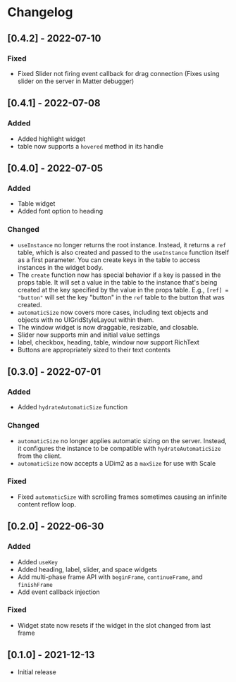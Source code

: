 # Changelog

## [0.4.2] - 2022-07-10
### Fixed
- Fixed Slider not firing event callback for drag connection (Fixes using slider on the server in Matter debugger)

## [0.4.1] - 2022-07-08
### Added
- Added highlight widget
- table now supports a `hovered` method in its handle

## [0.4.0] - 2022-07-05
### Added
- Table widget
- Added font option to heading

### Changed
- `useInstance` no longer returns the root instance. Instead, it returns a `ref` table, which is also created and passed to the `useInstance` function itself as a first parameter. You can create keys in the table to access instances in the widget body.
- The `create` function now has special behavior if a key is passed in the props table. It will set a value in the table to the instance that's being created at the key specified by the value in the props table. E.g., `[ref] = "button"` will set the key "button" in the `ref` table to the button that was created.
- `automaticSize` now covers more cases, including text objects and objects with no UIGridStyleLayout within them.
- The window widget is now draggable, resizable, and closable.
- Slider now supports min and initial value settings
- label, checkbox, heading, table, window now support RichText
- Buttons are appropriately sized to their text contents

## [0.3.0] - 2022-07-01
### Added
- Added `hydrateAutomaticSize` function
### Changed
- `automaticSize` no longer applies automatic sizing on the server. Instead, it configures the instance to be compatible with `hydrateAutomaticSize` from the client.
- `automaticSize` now accepts a UDim2 as a `maxSize` for use with Scale
### Fixed
- Fixed `automaticSize` with scrolling frames sometimes causing an infinite content reflow loop.

## [0.2.0] - 2022-06-30
### Added
- Added `useKey`
- Added heading, label, slider, and space widgets
- Add multi-phase frame API with `beginFrame`, `continueFrame`, and `finishFrame`
- Add event callback injection
### Fixed
- Widget state now resets if the widget in the slot changed from last frame

## [0.1.0] - 2021-12-13
- Initial release